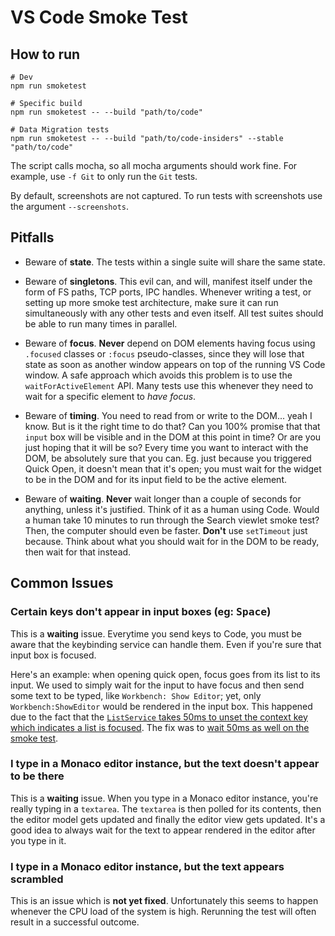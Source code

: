 # VS Code Smoke Test

## How to run

```
# Dev
npm run smoketest

# Specific build
npm run smoketest -- --build "path/to/code"

# Data Migration tests
npm run smoketest -- --build "path/to/code-insiders" --stable "path/to/code"
```

The script calls mocha, so all mocha arguments should work fine. For example, use `-f Git` to only run the `Git` tests.

By default, screenshots are not captured. To run tests with screenshots use the argument `--screenshots`.

## Pitfalls

- Beware of **state**. The tests within a single suite will share the same state.

- Beware of **singletons**. This evil can, and will, manifest itself under the form of FS paths, TCP ports, IPC handles. Whenever writing a test, or setting up more smoke test architecture, make sure it can run simultaneously with any other tests and even itself.	All test suites should be able to run many times in parallel.

- Beware of **focus**. **Never** depend on DOM elements having focus using `.focused` classes or `:focus` pseudo-classes, since they will lose that state as soon as another window appears on top of the running VS Code window. A safe approach which avoids this problem is to use the `waitForActiveElement` API. Many tests use this whenever they need to wait for a specific element to _have focus_.

- Beware of **timing**. You need to read from or write to the DOM... yeah I know. But is it the right time to do that? Can you 100% promise that that `input` box will be visible and in the DOM at this point in time? Or are you just hoping that it will be so? Every time you want to interact with the DOM, be absolutely sure that you can. Eg. just because you triggered Quick Open, it doesn't mean that it's open; you must wait for the widget to be in the DOM and for its input field to be the active element.

- Beware of **waiting**. **Never** wait longer than a couple of seconds for anything, unless it's justified. Think of it as a human using Code. Would a human take 10 minutes to run through the Search viewlet smoke test? Then, the computer should even be faster. **Don't** use `setTimeout` just because. Think about what you should wait for in the DOM to be ready, then wait for that instead.

## Common Issues

### Certain keys don't appear in input boxes (eg: <kbd>Space</kbd>)

This is a **waiting** issue. Everytime you send keys to Code, you must be aware that the keybinding service can handle them. Even if you're sure that input box is focused.

Here's an example: when opening quick open, focus goes from its list to its input. We used to simply wait for the input to have focus and then send some text to be typed, like `Workbench: Show Editor`; yet, only `Workbench:ShowEditor` would be rendered in the input box. This happened due to the fact that the [`ListService` takes 50ms to unset the context key which indicates a list is focused](https://github.com/Microsoft/vscode/blob/c8dee4c016d3a3d475011106e04d8e394d9f138c/src/vs/platform/list/browser/listService.ts#L59). The fix was to [wait 50ms as well on the smoke test](https://github.com/Microsoft/vscode/blob/b82fa8dcb06bbf9c85c1502d0d43322e2e9d1a59/test/smoke/src/areas/quickopen/quickopen.ts#L65).

### I type in a Monaco editor instance, but the text doesn't appear to be there

This is a **waiting** issue. When you type in a Monaco editor instance, you're really typing in a `textarea`. The `textarea` is then polled for its contents, then the editor model gets updated and finally the editor view gets updated. It's a good idea to always wait for the text to appear rendered in the editor after you type in it.

### I type in a Monaco editor instance, but the text appears scrambled

This is an issue which is **not yet fixed**. Unfortunately this seems to happen whenever the CPU load of the system is high. Rerunning the test will often result in a successful outcome.